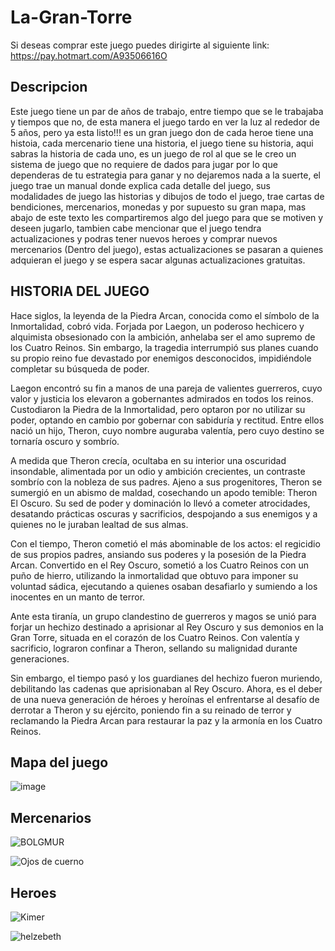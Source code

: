 # La-Gran-Torre

Si deseas comprar este juego puedes dirigirte al siguiente link: https://pay.hotmart.com/A93506616O

## Descripcion

Este juego tiene un par de años de trabajo, entre tiempo que se le trabajaba y tiempos que no, de esta manera el juego tardo en ver la luz al rededor de 5 años, pero ya esta listo!!! es un gran juego don de cada heroe tiene una histoia, cada mercenario tiene una historia, el juego tiene su historia, aqui sabras la historia de cada uno, es un juego de rol al que se le creo un sistema de juego que no requiere de dados para jugar por lo que dependeras de tu estrategia para ganar y no dejaremos nada a la suerte, el juego trae un manual donde explica cada detalle del juego, sus modalidades de juego las historias y dibujos de todo el juego, trae cartas de bendiciones, mercenarios, monedas y por supuesto su gran mapa, mas abajo de este texto les compartiremos algo del juego para que se motiven y deseen jugarlo, tambien cabe mencionar que el juego tendra actualizaciones y podras tener nuevos heroes y comprar nuevos mercenarios (Dentro del juego), estas actualizaciones se pasaran a quienes adquieran el juego y se espera sacar algunas actualizaciones gratuitas.

## HISTORIA DEL JUEGO 

Hace siglos, la leyenda de la Piedra Arcan, conocida como el símbolo 
de la Inmortalidad, cobró vida. Forjada por Laegon, un poderoso 
hechicero y alquimista obsesionado con la ambición, anhelaba ser el 
amo supremo de los Cuatro Reinos. Sin embargo, la tragedia 
interrumpió sus planes cuando su propio reino fue devastado por 
enemigos desconocidos, impidiéndole completar su búsqueda de poder. 

Laegon encontró su fin a manos de una pareja de valientes guerreros, 
cuyo valor y justicia los elevaron a gobernantes admirados en todos 
los reinos. Custodiaron la Piedra de la Inmortalidad, pero optaron 
por no utilizar su poder, optando en cambio por gobernar con 
sabiduría y rectitud. Entre ellos nació un hijo, Theron, cuyo nombre 
auguraba valentía, pero cuyo destino se tornaría oscuro y sombrío. 

A medida que Theron crecía, ocultaba en su interior una oscuridad 
insondable, alimentada por un odio y ambición crecientes, un 
contraste sombrío con la nobleza de sus padres. Ajeno a sus 
progenitores, Theron se sumergió en un abismo de maldad, cosechando 
un apodo temible: Theron El Oscuro. Su sed de poder y dominación lo 
llevó a cometer atrocidades, desatando prácticas oscuras y 
sacrificios, despojando a sus enemigos y a quienes no le juraban 
lealtad de sus almas. 

Con el tiempo, Theron cometió el más abominable de los actos: el 
regicidio de sus propios padres, ansiando sus poderes y la posesión 
de la Piedra Arcan. Convertido en el Rey Oscuro, sometió a los Cuatro 
Reinos con un puño de hierro, utilizando la inmortalidad que obtuvo 
para imponer su voluntad sádica, ejecutando a quienes osaban 
desafiarlo y sumiendo a los inocentes en un manto de terror. 

Ante esta tiranía, un grupo clandestino de guerreros y magos se unió 
para forjar un hechizo destinado a aprisionar al Rey Oscuro y sus 
demonios en la Gran Torre, situada en el corazón de los Cuatro 
Reinos. Con valentía y sacrificio, lograron confinar a Theron, 
sellando su malignidad durante generaciones. 

Sin embargo, el tiempo pasó y los guardianes del hechizo fueron 
muriendo, debilitando las cadenas que aprisionaban al Rey Oscuro. 
Ahora, es el deber de una nueva generación de héroes y heroínas el 
enfrentarse al desafío de derrotar a Theron y su ejército, poniendo 
fin a su reinado de terror y reclamando la Piedra Arcan para 
restaurar la paz y la armonía en los Cuatro Reinos.

## Mapa del juego

![image](https://github.com/Botache500/Juegos-Print-and-Play/assets/171523160/7b518f5f-dfa4-4ced-917c-ec175f4b3a9e)

## Mercenarios

![BOLGMUR](https://github.com/Botache500/Juegos-Print-and-Play/assets/171523160/9ab7f7b7-b7f1-4f69-9a5a-23ef250d99a0)

![Ojos de cuerno](https://github.com/Botache500/Juegos-Print-and-Play/assets/171523160/70cc9fd2-3c9b-473e-8611-b8a456fe7819)

## Heroes

![Kimer](https://github.com/Botache500/Juegos-Print-and-Play/assets/171523160/394e10c4-b681-47ee-9782-5bf40c6419d5)

![helzebeth](https://github.com/Botache500/Juegos-Print-and-Play/assets/171523160/48c7d03c-588f-4886-aa49-cd739d82975e)

